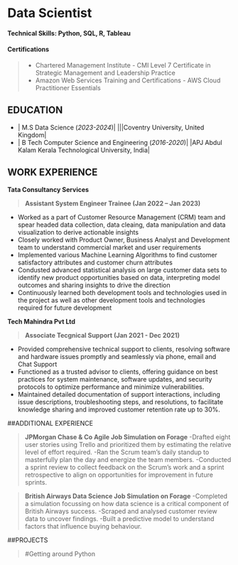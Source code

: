 # Data Scientist

#### Technical Skills: Python, SQL, R, Tableau
#### Certifications
>- Chartered Management Institute - CMI Level 7 Certificate in Strategic Management and Leadership Practice
>- Amazon Web Services Training and Certifications - AWS Cloud Practitioner Essentials

## EDUCATION					       		
- | M.S Data Science (_2023-2024_)|                                     |||Coventry University, United Kingdom|
- | B Tech Computer Science and Engineering (_2016-2020_)|            |APJ Abdul Kalam Kerala Technological University, India|

## WORK EXPERIENCE
**Tata Consultancy Services**
>**Assistant System Engineer Trainee (Jan 2022 – Jan 2023)**
- Worked as a part of Customer Resource Management (CRM) team and spear headed data collection, data cleaing, data manipulation and data visualization to derive actionable insights 
- Closely worked with Product Owner, Business Analyst and Development team to understand commercial market and user requirements
- Implemented various Machine Learning Algorithms to find customer satisfactory attributes and customer churn attributes 
- Condusted advanced  statistical analysis on large customer data sets to identify new product opportunities based on data, interpreting model outcomes and sharing insights to drive the direction
-  Continuously learned both development tools and technologies used in the project as well as other development tools and technologies required for future development

**Tech Mahindra Pvt Ltd**  
>**Associate Tecgnical Support (Jan 2021 - Dec 2021)**
- Provided comprehensive technical support to clients, resolving software and hardware issues promptly and seamlessly via phone, email and Chat Support
- Functioned as a trusted advisor to clients, offering guidance on best practices for system maintenance, software updates, and security protocols to optimize performance and minimize vulnerabilities.
- Maintained detailed documentation of support interactions, including issue descriptions, troubleshooting steps, and resolutions, to facilitate knowledge sharing and improved customer retention rate up to 30%.

##ADDITIONAL EXPERIENCE
>**JPMorgan Chase & Co Agile Job Simulation on Forage**
-Drafted eight user stories using Trello and prioritized them by estimating the relative level of effort required. 
-Ran the Scrum team’s daily standup to masterfully plan the day and energize the team members. 
-Conducted a sprint review to collect feedback on the Scrum’s work and a sprint retrospective to align on opportunities for improvement in future sprints.

>**British Airways Data Science Job Simulation on Forage**
-Completed a simulation focussing on how data science is a critical component of British Airways success. 
-Scraped and analysed customer review data to uncover findings. 
-Built a predictive model to understand factors that influence buying behaviour.

##PROJECTS
>#Getting around Python
